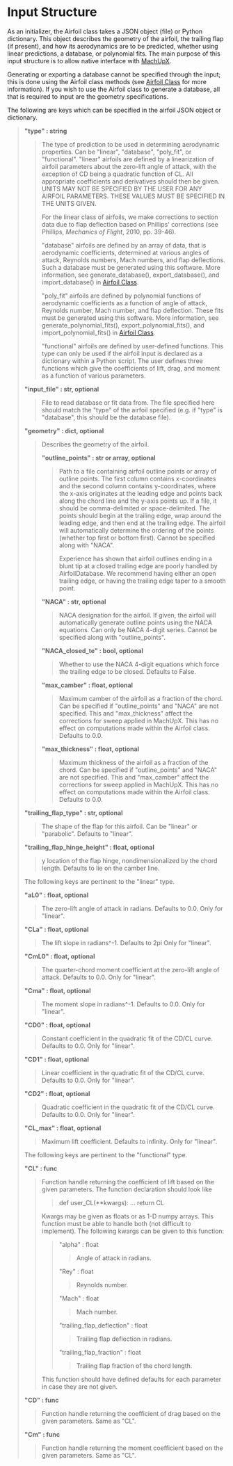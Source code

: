 # Input Structure
As an initializer, the Airfoil class takes a JSON object (file) or Python dictionary. This object describes the geometry of the airfoil, the trailing flap (if present), and how its aerodynamics are to be predicted, whether using linear predictions, a database, or polynomial fits. The main purpose of this input structure is to allow native interface with [MachUpX](https://www.github.com/usuaero/MachUpX).

Generating or exporting a database cannot be specified through the input; this is done using the Airfoil class methods (see [Airfoil Class](airfoil_class) for more information). If you wish to use the Airfoil class to generate a database, all that is required to input are the geometry specifications.

The following are keys which can be specified in the airfoil JSON object or dictionary.

>**"type" : string**
>>The type of prediction to be used in determining aerodynamic properties. Can be "linear", "database", "poly_fit", or "functional". "linear" airfoils are defined by a linearization of airfoil parameters about the zero-lift angle of attack, with the exception of CD being a quadratic function of CL. All appropriate coefficients and derivatives should then be given. UNITS MAY NOT BE SPECIFIED BY THE USER FOR ANY AIRFOIL PARAMETERS. THESE VALUES MUST BE SPECIFIED IN THE UNITS GIVEN.
>>
>>For the linear class of airfoils, we make corrections to section data due to flap deflection based on Phillips' corrections (see Phillips, *Mechanics of Flight*, 2010, pp. 39-46).
>>
>>"database" airfoils are defined by an array of data, that is aerodynamic coefficients, determined at various angles of attack, Reynolds numbers, Mach numbers, and flap deflections. Such a database must be generated using this software. More information, see generate_database(), export_database(), and import_database() in [Airfoil Class](airfoil_class).
>>
>>"poly_fit" airfoils are defined by polynomial functions of aerodynamic coefficients as a function of angle of attack, Reynolds number, Mach number, and flap deflection. These fits must be generated using this software. More information, see generate_polynomial_fits(), export_polynomial_fits(), and import_polynomial_fits() in [Airfoil Class](airfoil_class).
>>
>>"functional" airfoils are defined by user-defined functions. This type can only be used if the airfoil input is declared as a dictionary within a Python script. The user defines three functions which give the coefficients of lift, drag, and moment as a function of various parameters.
>
>**"input_file" : str, optional**
>>File to read database or fit data from. The file specified here should match the "type" of the airfoil specified (e.g. if "type" is "database", this should be the database file).
>
>**"geometry" : dict, optional**
>>Describes the geometry of the airfoil.
>>
>>**"outline_points" : str or array, optional**
>>>Path to a file containing airfoil outline points or array of outline points. The first column contains x-coordinates and the second column contains y-coordinates, where the x-axis originates at the leading edge and points back along the chord line and the y-axis points up. If a file, it should be comma-delimited or space-delimited. The points should begin at the trailing edge, wrap around the leading edge, and then end at the trailing edge. The airfoil will automatically determine the ordering of the points (whether top first or bottom first). Cannot be specified along with "NACA".
>>>
>>>Experience has shown that airfoil outlines ending in a blunt tip at a closed trailing edge are poorly handled by AirfoilDatabase. We recommend having either an open trailing edge, or having the trailing edge taper to a smooth point.
>>
>>**"NACA" : str, optional**
>>>NACA designation for the airfoil. If given, the airfoil will automatically generate outline points using the NACA equations. Can only be NACA 4-digit series. Cannot be specified along with "outline_points".
>>
>>**"NACA_closed_te" : bool, optional**
>>>Whether to use the NACA 4-digit equations which force the trailing edge to be closed. Defaults to False.
>>
>>**"max_camber" : float, optional**
>>>Maximum camber of the airfoil as a fraction of the chord. Can be specified if "outline_points" and "NACA" are not specified. This and "max_thickness" affect the corrections for sweep applied in MachUpX. This has no effect on computations made within the Airfoil class. Defaults to 0.0.
>>
>>**"max_thickness" : float, optional**
>>>Maximum thickness of the airfoil as a fraction of the chord. Can be specified if "outline_points" and "NACA" are not specified. This and "max_camber" affect the corrections for sweep applied in MachUpX. This has no effect on computations made within the Airfoil class. Defaults to 0.0.
>
>**"trailing_flap_type" : str, optional**
>>The shape of the flap for this airfoil. Can be "linear" or "parabolic". Defaults to "linear".
>
>**"trailing_flap_hinge_height" : float, optional**
>>y location of the flap hinge, nondimensionalized by the chord length. Defaults to lie on the camber line.
>
>The following keys are pertinent to the "linear" type.
>
>**"aL0" : float, optional**
>>The zero-lift angle of attack in radians. Defaults to 0.0. Only for "linear".
>
>**"CLa" : float, optional**
>>The lift slope in radians^-1. Defaults to 2pi Only for "linear".
>
>**"CmL0" : float, optional**
>>The quarter-chord moment coefficient at the zero-lift angle of attack. Defaults to 0.0. Only for "linear".
>
>**"Cma" : float, optional**
>>The moment slope in radians^-1. Defaults to 0.0. Only for "linear".
>
>**"CD0" : float, optional**
>>Constant coefficient in the quadratic fit of the CD/CL curve. Defaults to 0.0. Only for "linear".
>
>**"CD1" : float, optional**
>>Linear coefficient in the quadratic fit of the CD/CL curve. Defaults to 0.0. Only for "linear".
>
>**"CD2" : float, optional**
>>Quadratic coefficient in the quadratic fit of the CD/CL curve. Defaults to 0.0. Only for "linear".
>
>**"CL_max" : float, optional**
>>Maximum lift coefficient. Defaults to infinity. Only for "linear".
>
>The following keys are pertinent to the "functional" type.
>
>**"CL" : func**
>>Function handle returning the coefficient of lift based on the given parameters. The function declaration should look like
>>
>>>def user_CL(**kwargs):
>>>    ...
>>>    return CL
>>
>>Kwargs may be given as floats or as 1-D numpy arrays. This function must be able to handle both (not difficult to implement). The following kwargs can be given to this function:
>>>
>>>"alpha" : float
>>>>Angle of attack in radians.
>>>
>>>"Rey" : float
>>>>Reynolds number.
>>>
>>>"Mach" : float
>>>>Mach number.
>>>
>>>"trailing_flap_deflection" : float
>>>>Trailing flap deflection in radians.
>>>
>>>"trailing_flap_fraction" : float
>>>>Trailing flap fraction of the chord length.
>>
>>This function should have defined defaults for each parameter in case they are not given.
>
>**"CD" : func**
>>Function handle returning the coefficient of drag based on the given parameters. Same as "CL".
>
>**"Cm" : func**
>>Function handle returning the moment coefficient based on the given parameters. Same as "CL".